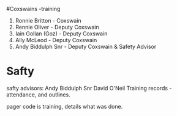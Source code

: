 #Coxswains -training
1. Ronnie Britton - Coxswain 
2. Rennie Oliver - Deputy Coxswain 
3. Iain Gollan (Goz) - Deputy Coxswain 
4. Ally McLeod - Deputy Coxswain 
5. Andy Biddulph Snr - Deputy Coxswain & Safety Advisor 

# Safty
safty advisors:
Andy Biddulph Snr
David O'Neil
Training records - attendance, and outlines.

pager code is training, details what was done.
